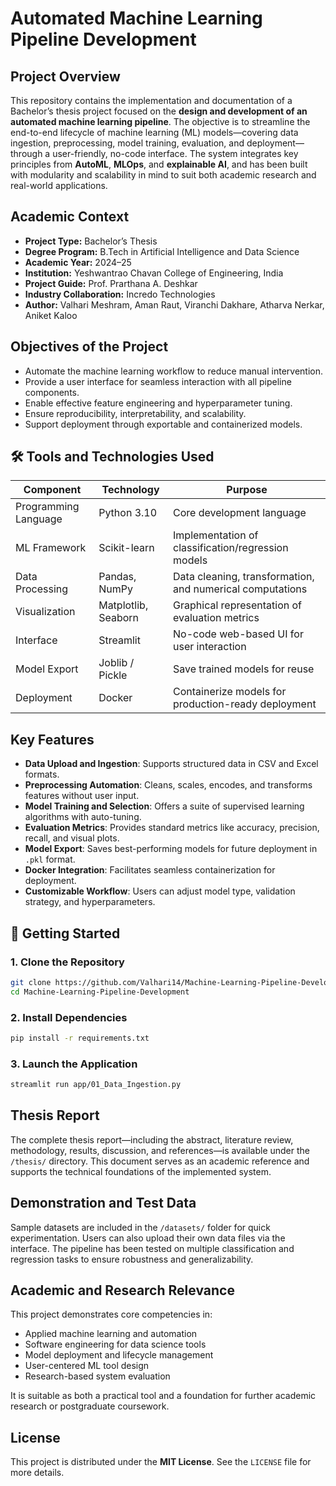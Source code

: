 # **Automated Machine Learning Pipeline Development**

## **Project Overview**

This repository contains the implementation and documentation of a Bachelor’s thesis project focused on the **design and development of an automated machine learning pipeline**. The objective is to streamline the end-to-end lifecycle of machine learning (ML) models—covering data ingestion, preprocessing, model training, evaluation, and deployment—through a user-friendly, no-code interface. The system integrates key principles from **AutoML**, **MLOps**, and **explainable AI**, and has been built with modularity and scalability in mind to suit both academic research and real-world applications.

## **Academic Context**

- **Project Type:** Bachelor’s Thesis  
- **Degree Program:** B.Tech in Artificial Intelligence and Data Science  
- **Academic Year:** 2024–25  
- **Institution:** Yeshwantrao Chavan College of Engineering, India  
- **Project Guide:** Prof. Prarthana A. Deshkar  
- **Industry Collaboration:** Incredo Technologies  
- **Author:** Valhari Meshram, Aman Raut, Viranchi Dakhare, Atharva Nerkar, Aniket Kaloo  


## **Objectives of the Project**

- Automate the machine learning workflow to reduce manual intervention.  
- Provide a user interface for seamless interaction with all pipeline components.  
- Enable effective feature engineering and hyperparameter tuning.  
- Ensure reproducibility, interpretability, and scalability.  
- Support deployment through exportable and containerized models.

## 🛠️ **Tools and Technologies Used**

| Component            | Technology             | Purpose                                                                 |
|---------------------|------------------------|-------------------------------------------------------------------------|
| Programming Language| Python 3.10            | Core development language                                               |
| ML Framework        | Scikit-learn           | Implementation of classification/regression models                     |
| Data Processing     | Pandas, NumPy          | Data cleaning, transformation, and numerical computations               |
| Visualization       | Matplotlib, Seaborn    | Graphical representation of evaluation metrics                         |
| Interface           | Streamlit              | No-code web-based UI for user interaction                              |
| Model Export        | Joblib / Pickle        | Save trained models for reuse                                          |
| Deployment          | Docker                 | Containerize models for production-ready deployment                    |


## **Key Features**

- **Data Upload and Ingestion**: Supports structured data in CSV and Excel formats.  
- **Preprocessing Automation**: Cleans, scales, encodes, and transforms features without user input.  
- **Model Training and Selection**: Offers a suite of supervised learning algorithms with auto-tuning.  
- **Evaluation Metrics**: Provides standard metrics like accuracy, precision, recall, and visual plots.  
- **Model Export**: Saves best-performing models for future deployment in `.pkl` format.  
- **Docker Integration**: Facilitates seamless containerization for deployment.  
- **Customizable Workflow**: Users can adjust model type, validation strategy, and hyperparameters.

## 🚀 **Getting Started**

### 1. Clone the Repository
```bash
git clone https://github.com/Valhari14/Machine-Learning-Pipeline-Development.git
cd Machine-Learning-Pipeline-Development
```

### 2. Install Dependencies
```bash
pip install -r requirements.txt
```

### 3. Launch the Application
```bash
streamlit run app/01_Data_Ingestion.py
```

## **Thesis Report**

The complete thesis report—including the abstract, literature review, methodology, results, discussion, and references—is available under the `/thesis/` directory. This document serves as an academic reference and supports the technical foundations of the implemented system.

## **Demonstration and Test Data**

Sample datasets are included in the `/datasets/` folder for quick experimentation. Users can also upload their own data files via the interface. The pipeline has been tested on multiple classification and regression tasks to ensure robustness and generalizability.

## **Academic and Research Relevance**

This project demonstrates core competencies in:
- Applied machine learning and automation  
- Software engineering for data science tools  
- Model deployment and lifecycle management  
- User-centered ML tool design  
- Research-based system evaluation  

It is suitable as both a practical tool and a foundation for further academic research or postgraduate coursework.

## **License**

This project is distributed under the **MIT License**. See the `LICENSE` file for more details.
